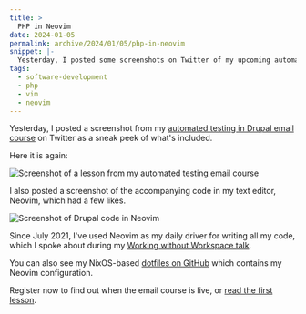 ```yaml
---
title: >
  PHP in Neovim
date: 2024-01-05
permalink: archive/2024/01/05/php-in-neovim
snippet: |-
  Yesterday, I posted some screenshots on Twitter of my upcoming automated testing email course and my PHP code in Neovim.
tags:
  - software-development
  - php
  - vim
  - neovim
---
```


Yesterday, I posted a screenshot from my [automated testing in Drupal email course][atdc] on Twitter as a sneak peek of what's included.

Here it is again:

![Screenshot of a lesson from my automated testing email course]({{site.url}}/images/php-neovim-1.png)

I also posted a screenshot of the accompanying code in my text editor, Neovim, which had a few likes.

![Screenshot of Drupal code in Neovim]({{site.url}}/images/php-neovim-2.png)

Since July 2021, I've used Neovim as my daily driver for writing all my code, which I spoke about during my [Working without Workspace talk].

You can also see my NixOS-based [dotfiles on GitHub](https://github.com/opdavies/dotfiles) which contains my Neovim configuration.

Register now to find out when the email course is live, or [read the first lesson][first lesson].

[atdc]: {{site.url}}/atdc
[first lesson]: {{site.url}}/archive/2023/12/25/zero-to-test
[working without workspace talk]: {{site.url}}/talks/working-without-workspace
